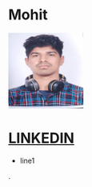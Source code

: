 # Mohit                                                                           
<img src="dp.jpeg" alt="Kitten" width="150" height="150" />

# [LINKEDIN](https://www.linkedin.com/in/mohit-kaushik-115829160)
+ line1

.


